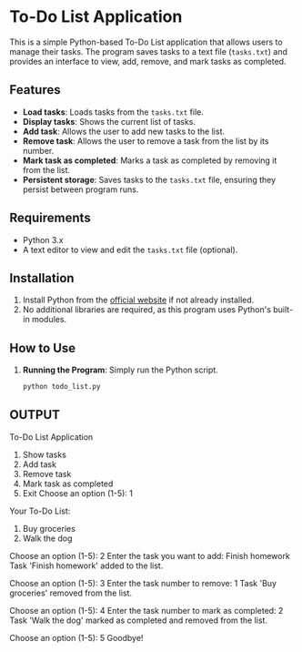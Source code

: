 # To-Do List Application

This is a simple Python-based To-Do List application that allows users to manage their tasks. The program saves tasks to a text file (`tasks.txt`) and provides an interface to view, add, remove, and mark tasks as completed.

## Features

- **Load tasks**: Loads tasks from the `tasks.txt` file.
- **Display tasks**: Shows the current list of tasks.
- **Add task**: Allows the user to add new tasks to the list.
- **Remove task**: Allows the user to remove a task from the list by its number.
- **Mark task as completed**: Marks a task as completed by removing it from the list.
- **Persistent storage**: Saves tasks to the `tasks.txt` file, ensuring they persist between program runs.

## Requirements

- Python 3.x
- A text editor to view and edit the `tasks.txt` file (optional).

## Installation

1. Install Python from the [official website](https://www.python.org/downloads/) if not already installed.
2. No additional libraries are required, as this program uses Python's built-in modules.

## How to Use

1. **Running the Program**: Simply run the Python script.
   ```bash
   python todo_list.py

   
## OUTPUT

To-Do List Application
1. Show tasks
2. Add task
3. Remove task
4. Mark task as completed
5. Exit
Choose an option (1-5): 1

Your To-Do List:
1. Buy groceries
2. Walk the dog

Choose an option (1-5): 2
Enter the task you want to add: Finish homework
Task 'Finish homework' added to the list.

Choose an option (1-5): 3
Enter the task number to remove: 1
Task 'Buy groceries' removed from the list.

Choose an option (1-5): 4
Enter the task number to mark as completed: 2
Task 'Walk the dog' marked as completed and removed from the list.

Choose an option (1-5): 5
Goodbye!
